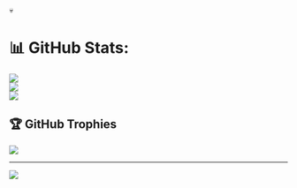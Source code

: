 💀

# 📊 GitHub Stats:
![](https://github-readme-stats.vercel.app/api?username=Gartosz&theme=gruvbox&hide_border=false&include_all_commits=true&count_private=true)<br/>
![](https://github-readme-streak-stats.herokuapp.com/?user=Gartosz&theme=gruvbox&hide_border=false)<br/>
![](https://github-readme-stats.vercel.app/api/top-langs/?username=Gartosz&theme=gruvbox&hide_border=false&include_all_commits=true&count_private=true&layout=compact)

## 🏆 GitHub Trophies
![](https://github-profile-trophy.vercel.app/?username=Gartosz&theme=monokai&no-frame=false&no-bg=false&margin-w=4)

---
[![](https://visitcount.itsvg.in/api?id=Gartosz&icon=0&color=0)](https://visitcount.itsvg.in)

<!-- Proudly created with GPRM ( https://gprm.itsvg.in ) -->
